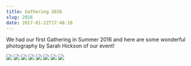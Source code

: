 ```yaml
---
title: Gathering 2016
slug: 2016
date: 2017-01-22T17:48:10
---
```


We had our first Gathering in Summer 2016 and here are some wonderful photography by Sarah Hickson of our event!

<img src="/images/gathering_2016/DSC_8968bw_Sarah_Hickson.jpg">
<img src="/images/gathering_2016/DSC_9122bw_Sarah_Hickson.jpg">
<img src="/images/gathering_2016/DSC_9301_Sarah_Hickson-768x512.jpg">
<img src="/images/gathering_2016/DSC_9331_Sarah_Hickson.jpg">
<img src="/images/gathering_2016/DSC_9666bw_Sarah_Hickson1.jpg">
<img src="/images/gathering_2016/DSC_9969_Sarah_Hickson.jpg">
<img src="/images/gathering_2016/DSC_9971_Sarah_Hickson.jpg">
<img src="/images/gathering_2016/DSC_9984bw_Sarah_Hickson.jpg">

